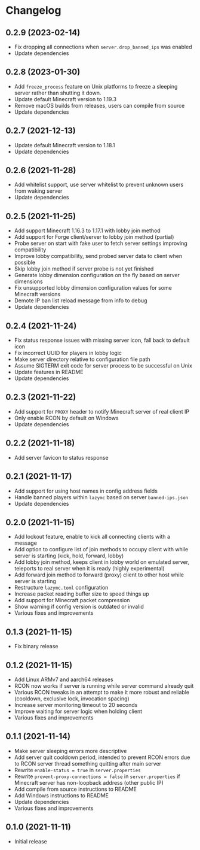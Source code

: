 # Changelog

## 0.2.9 (2023-02-14)

- Fix dropping all connections when `server.drop_banned_ips` was enabled
- Update dependencies

## 0.2.8 (2023-01-30)

- Add `freeze_process` feature on Unix platforms to freeze a sleeping server
  rather than shutting it down.
- Update default Minecraft version to 1.19.3
- Remove macOS builds from releases, users can compile from source
- Update dependencies

## 0.2.7 (2021-12-13)

- Update default Minecraft version to 1.18.1
- Update dependencies

## 0.2.6 (2021-11-28)

- Add whitelist support, use server whitelist to prevent unknown users from waking server
- Update dependencies

## 0.2.5 (2021-11-25)

- Add support Minecraft 1.16.3 to 1.17.1 with lobby join method
- Add support for Forge client/server to lobby join method (partial)
- Probe server on start with fake user to fetch server settings improving compatibility
- Improve lobby compatibility, send probed server data to client when possible
- Skip lobby join method if server probe is not yet finished
- Generate lobby dimension configuration on the fly based on server dimensions
- Fix unsupported lobby dimension configuration values for some Minecraft versions
- Demote IP ban list reload message from info to debug
- Update dependencies

## 0.2.4 (2021-11-24)

- Fix status response issues with missing server icon, fall back to default icon
- Fix incorrect UUID for players in lobby logic
- Make server directory relative to configuration file path
- Assume SIGTERM exit code for server process to be successful on Unix
- Update features in README
- Update dependencies

## 0.2.3 (2021-11-22)

- Add support for `PROXY` header to notify Minecraft server of real client IP
- Only enable RCON by default on Windows
- Update dependencies

## 0.2.2 (2021-11-18)

- Add server favicon to status response

## 0.2.1 (2021-11-17)

- Add support for using host names in config address fields
- Handle banned players within `lazymc` based on server `banned-ips.json`
- Update dependencies

## 0.2.0 (2021-11-15)

- Add lockout feature, enable to kick all connecting clients with a message
- Add option to configure list of join methods to occupy client with while server is starting (kick, hold, forward, lobby)
- Add lobby join method, keeps client in lobby world on emulated server, teleports to real server when it is ready (highly experimental)
- Add forward join method to forward (proxy) client to other host while server is starting
- Restructure `lazymc.toml` configuration
- Increase packet reading buffer size to speed things up
- Add support for Minecraft packet compression
- Show warning if config version is outdated or invalid
- Various fixes and improvements

## 0.1.3 (2021-11-15)

- Fix binary release

## 0.1.2 (2021-11-15)

- Add Linux ARMv7 and aarch64 releases
- RCON now works if server is running while server command already quit
- Various RCON tweaks in an attempt to make it more robust and reliable (cooldown, exclusive lock, invocation spacing)
- Increase server monitoring timeout to 20 seconds
- Improve waiting for server logic when holding client
- Various fixes and improvements

## 0.1.1 (2021-11-14)

- Make server sleeping errors more descriptive
- Add server quit cooldown period, intended to prevent RCON errors due to RCON
  server thread something quitting after main server
- Rewrite `enable-status = true` in `server.properties`
- Rewrite `prevent-proxy-connections = false` in `server.properties` if
  Minecraft server has non-loopback address (other public IP)
- Add compile from source instructions to README
- Add Windows instructions to README
- Update dependencies
- Various fixes and improvements

## 0.1.0 (2021-11-11)

- Initial release
